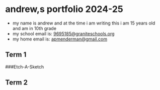 # andrew,s portfolio 2024-25
* my name is andrew and at the time i am writing this i am 15 years old and am in 10th grade
* my school email is: 9695185@graniteschools.org
* my home email is: apmenderman@gmail.com
## Term 1 
###Etch-A-Sketch


## Term 2
